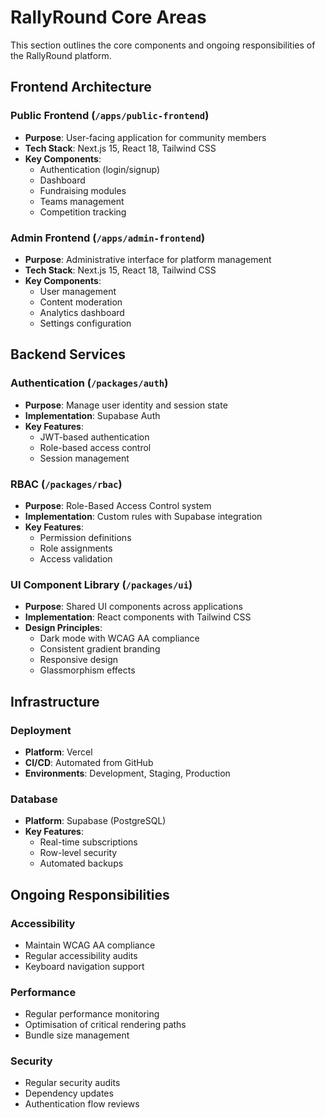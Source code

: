 # RallyRound Core Areas

This section outlines the core components and ongoing responsibilities of the RallyRound platform.

## Frontend Architecture

### Public Frontend (`/apps/public-frontend`)
- **Purpose**: User-facing application for community members
- **Tech Stack**: Next.js 15, React 18, Tailwind CSS
- **Key Components**:
  - Authentication (login/signup)
  - Dashboard
  - Fundraising modules
  - Teams management
  - Competition tracking

### Admin Frontend (`/apps/admin-frontend`)
- **Purpose**: Administrative interface for platform management
- **Tech Stack**: Next.js 15, React 18, Tailwind CSS
- **Key Components**:
  - User management
  - Content moderation
  - Analytics dashboard
  - Settings configuration

## Backend Services

### Authentication (`/packages/auth`)
- **Purpose**: Manage user identity and session state
- **Implementation**: Supabase Auth
- **Key Features**:
  - JWT-based authentication
  - Role-based access control
  - Session management

### RBAC (`/packages/rbac`)
- **Purpose**: Role-Based Access Control system
- **Implementation**: Custom rules with Supabase integration
- **Key Features**:
  - Permission definitions
  - Role assignments
  - Access validation

### UI Component Library (`/packages/ui`)
- **Purpose**: Shared UI components across applications
- **Implementation**: React components with Tailwind CSS
- **Design Principles**:
  - Dark mode with WCAG AA compliance
  - Consistent gradient branding
  - Responsive design
  - Glassmorphism effects

## Infrastructure

### Deployment
- **Platform**: Vercel
- **CI/CD**: Automated from GitHub
- **Environments**: Development, Staging, Production

### Database
- **Platform**: Supabase (PostgreSQL)
- **Key Features**:
  - Real-time subscriptions
  - Row-level security
  - Automated backups

## Ongoing Responsibilities

### Accessibility
- Maintain WCAG AA compliance
- Regular accessibility audits
- Keyboard navigation support

### Performance
- Regular performance monitoring
- Optimisation of critical rendering paths
- Bundle size management

### Security
- Regular security audits
- Dependency updates
- Authentication flow reviews
